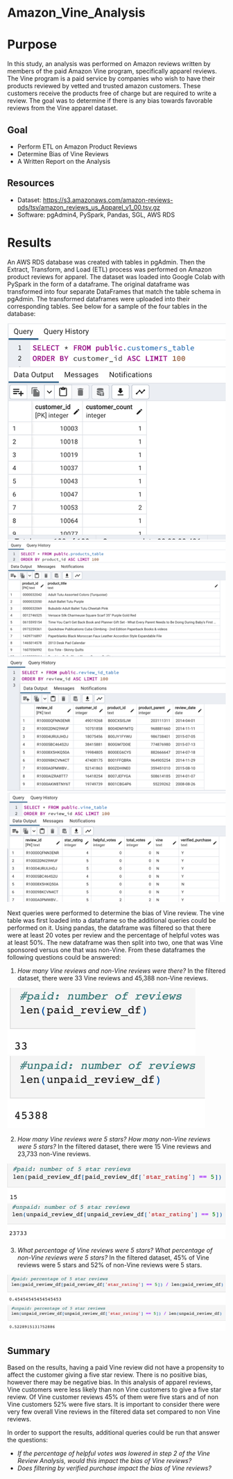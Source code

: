 # Amazon_Vine_Analysis

# **Purpose**
In this study, an analysis was performed on Amazon reviews written by members of the paid Amazon Vine program, specifically apparel reviews. The Vine program is a paid service by companies who wish to have their products reviewed by vetted and trusted amazon customers. These customers receive the products free of charge but are required to write a review. The goal was to determine if there is any bias towards favorable reviews from the Vine apparel dataset.

## **Goal**
- Perform ETL on Amazon Product Reviews
- Determine Bias of Vine Reviews
- A Written Report on the Analysis 

## **Resources**
- Dataset: https://s3.amazonaws.com/amazon-reviews-pds/tsv/amazon_reviews_us_Apparel_v1_00.tsv.gz
- Software: pgAdmin4, PySpark, Pandas, SGL, AWS RDS

# **Results**
An AWS RDS database was created with tables in pgAdmin. Then the Extract, Transform, and Load (ETL) process was performed  on Amazon product reviews for apparel. The dataset was loaded into Google Colab with PySpark in the form of a dataframe. The original dataframe was transformed into four separate DataFrames that match the table schema in pgAdmin. The transformed dataframes were uploaded into their corresponding tables. See below for a sample of the four tables in the database:

![1](images/customer.png) ![2](images/products.png) ![3](images/review_id.png) ![4](images/vine.png)


Next queries were performed to determine the bias of Vine review. The vine table was first loaded into a dataframe so the additional queries could be performed on it. Using pandas, the dataframe was filtered so that there were at least 20 votes per review and the percentage of helpful votes was at least 50%. The new dataframe was then split into two, one that was Vine sponsored versus one that was non-Vine. From these dataframes the following questions could be  answered:

1. *How many Vine reviews and non-Vine reviews were there?* In the filtered dataset, there were 33 Vine reviews and 45,388 non-Vine reviews.
 
![5](images/numberpaid.png) ![6](images/numberunpaid.png)

2. *How many Vine reviews were 5 stars? How many non-Vine reviews were 5 stars?* In the filtered dataset, there were 15 Vine reviews and 23,733 non-Vine reviews.

![7](images/5paid.png) ![8](images/5unpaid.png)

3. *What percentage of Vine reviews were 5 stars? What percentage of non-Vine reviews were 5 stars?* In the filtered dataset, 45% of Vine reviews were 5 stars and 52% of non-Vine reviews were 5 stars.

![9](images/percentpaid.png) ![10](images/percentunpaid.png)

## Summary 
Based on the results, having a paid Vine review did not have a propensity to affect the customer giving a five star review. There is no positive bias, however there may be negative bias. In this analysis of apparel reviews, Vine customers were less likely than non Vine customers to give a five star review. Of Vine customer reviews 45% of them were five stars and of non Vine customers 52% were five stars. It is important to consider there were very few overall Vine reviews in the filtered data set compared to non Vine reviews.

In order to support the results, additional queries could be run that answer the questions:
- *If the percentage of helpful votes was lowered in step 2 of the Vine Review Analysis, would this impact the bias of Vine reviews?*
- *Does filtering by verified purchase impact the bias of Vine reviews?*
